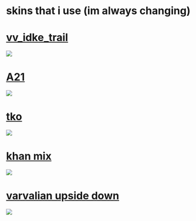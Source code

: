 

# skins that i use (im always changing)

# [vv_idke_trail](https://milinho.s-ul.eu/02LGOaJq)
![](https://osu.ppy.sh/ss/16053829/cb28)

# [A21](https://drive.google.com/file/d/1dyGTu5rU7xprmYkIETI1AYmWqDuWHNkD/view?usp=sharing)
![](https://cdn.discordapp.com/attachments/745632745128067192/787696611308208148/unknown.png)

# [tko](https://drive.google.com/file/d/1Hcu6NvzaKJqPLZ3CKF7GSfJtfhK4QXKp/view?usp=sharing)
![](https://osu.ppy.sh/ss/15932770/f822)

# [khan mix](https://milinho.s-ul.eu/fU0Lz0QV)
![](https://osu.ppy.sh/ss/16022550/84e0)

# [varvalian upside down](https://milinho.s-ul.eu/eyp1w42V)
![](https://osu.ppy.sh/ss/16022556/39be)
